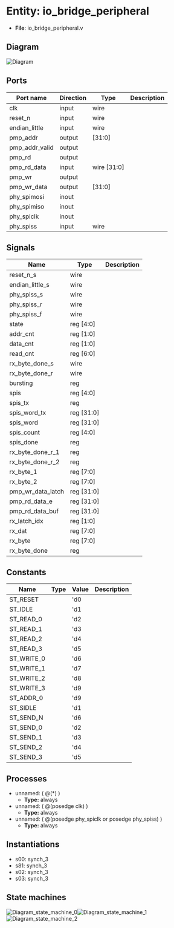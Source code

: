 # Entity: io_bridge_peripheral 

- **File**: io_bridge_peripheral.v
## Diagram

![Diagram](io_bridge_peripheral.svg "Diagram")
## Ports

| Port name      | Direction | Type           | Description |
| -------------- | --------- | -------------- | ----------- |
| clk            | input     | wire           |             |
| reset_n        | input     | wire           |             |
| endian_little  | input     | wire           |             |
| pmp_addr       | output    | [31:0]         |             |
| pmp_addr_valid | output    |                |             |
| pmp_rd         | output    |                |             |
| pmp_rd_data    | input     | wire    [31:0] |             |
| pmp_wr         | output    |                |             |
| pmp_wr_data    | output    | [31:0]         |             |
| phy_spimosi    | inout     |                |             |
| phy_spimiso    | inout     |                |             |
| phy_spiclk     | inout     |                |             |
| phy_spiss      | input     | wire           |             |
## Signals

| Name              | Type       | Description |
| ----------------- | ---------- | ----------- |
| reset_n_s         | wire       |             |
| endian_little_s   | wire       |             |
| phy_spiss_s       | wire       |             |
| phy_spiss_r       | wire       |             |
| phy_spiss_f       | wire       |             |
| state             | reg [4:0]  |             |
| addr_cnt          | reg [1:0]  |             |
| data_cnt          | reg [1:0]  |             |
| read_cnt          | reg [6:0]  |             |
| rx_byte_done_s    | wire       |             |
| rx_byte_done_r    | wire       |             |
| bursting          | reg        |             |
| spis              | reg [4:0]  |             |
| spis_tx           | reg        |             |
| spis_word_tx      | reg [31:0] |             |
| spis_word         | reg [31:0] |             |
| spis_count        | reg [4:0]  |             |
| spis_done         | reg        |             |
| rx_byte_done_r_1  | reg        |             |
| rx_byte_done_r_2  | reg        |             |
| rx_byte_1         | reg [7:0]  |             |
| rx_byte_2         | reg [7:0]  |             |
| pmp_wr_data_latch | reg [31:0] |             |
| pmp_rd_data_e     | reg [31:0] |             |
| pmp_rd_data_buf   | reg [31:0] |             |
| rx_latch_idx      | reg [1:0]  |             |
| rx_dat            | reg [7:0]  |             |
| rx_byte           | reg [7:0]  |             |
| rx_byte_done      | reg        |             |
## Constants

| Name       | Type | Value | Description |
| ---------- | ---- | ----- | ----------- |
| ST_RESET   |      | 'd0   |             |
| ST_IDLE    |      | 'd1   |             |
| ST_READ_0  |      | 'd2   |             |
| ST_READ_1  |      | 'd3   |             |
| ST_READ_2  |      | 'd4   |             |
| ST_READ_3  |      | 'd5   |             |
| ST_WRITE_0 |      | 'd6   |             |
| ST_WRITE_1 |      | 'd7   |             |
| ST_WRITE_2 |      | 'd8   |             |
| ST_WRITE_3 |      | 'd9   |             |
| ST_ADDR_0  |      | 'd9   |             |
| ST_SIDLE   |      | 'd1   |             |
| ST_SEND_N  |      | 'd6   |             |
| ST_SEND_0  |      | 'd2   |             |
| ST_SEND_1  |      | 'd3   |             |
| ST_SEND_2  |      | 'd4   |             |
| ST_SEND_3  |      | 'd5   |             |
## Processes
- unnamed: ( @(*) )
  - **Type:** always
- unnamed: ( @(posedge clk) )
  - **Type:** always
- unnamed: ( @(posedge phy_spiclk or posedge phy_spiss) )
  - **Type:** always
## Instantiations

- s00: synch_3
- s81: synch_3
- s02: synch_3
- s03: synch_3
## State machines

![Diagram_state_machine_0]( stm_io_bridge_peripheral_00.svg "Diagram")![Diagram_state_machine_1]( stm_io_bridge_peripheral_11.svg "Diagram")![Diagram_state_machine_2]( stm_io_bridge_peripheral_22.svg "Diagram")